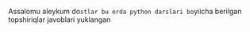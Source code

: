 Assalomu aleykum do`stlar bu erda python darslari bo`yiicha berilgan topshiriqlar javoblari yuklangan
